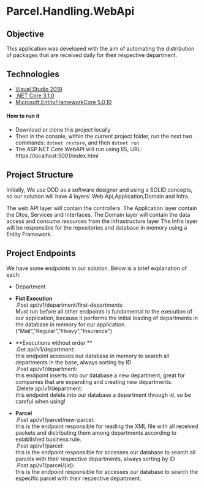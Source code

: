 # Parcel.Handling.WebApi

## Objective
This application was developed with the aim of automating the distribution of packages that are received daily for their respective department.

## Technologies

- [Visual Studio 2019](https://visualstudio.microsoft.com/pt-br/downloads/)
- [.NET Core 3.1.0](https://dotnet.microsoft.com/download/dotnet-core/3.1)
- [Microsoft.EntityFrameworkCore 5.0.10](https://www.nuget.org/packages/Microsoft.EntityFrameworkCore/5.0.10)

#### How to run it
 - Download or clone this project locally 
 - Then in the console, within the current project folder, run the next two commands: `dotnet restore`, and then `dotnet run`
 - The ASP.NET Core WebAPI will run using IIS, URL: https://localhost:5001/index.html

## Project Structure

Initially, We use DDD as a software designer and using a SOLID concepts, so our solution will have 4 layers: Web Api,Application,Domain and Infra.

The web API layer will contain the controllers.
The Application layer contain the Dtos, Services and Interfaces.
The Domain layer will contain the data access and consume resources from the infrastructure layer
The Infra layer will be responsible for the repositories and database in memory using a Entity Framework.


## Project Endpoints
We have some endpoints in our solution. Below is a brief explanation of each:

- Department
* **Fist Execution**
	<br>.Post api/v1/department/first-departments:
	<br>Must run before all other endpoints.Is fundamental to the execution of our application, because it performs the initial loading of departments in the database in memory for our application.("Mail","Regular","Heavy","Insurance")
		

* **Executions without order **
	<br>.Get api/v1/department:
		<br>this endpoint accesses our database in memory to search all departments in the base, always sorting by ID
	<br>.Post api/v1/department:
		<br>this endpoint inserts into our database a new department, great for companies that are expanding and creating new departments.
	<br>.Delete api/v1/department:
		<br>this endpoint delete into our database a department through id, so be careful when using!

* **Parcel**
	<br>.Post api/v1/parcel/new-parcel:
		<br>this is the endpoint responsible for reading the XML file with all received packets and distributing them among departments according to established business rule. 
	<br>.Post api/v1/parcel:
		<br>this is the endpoint responsible for accesses our database to search all parcels with their respective departments, always sorting by ID
	<br>.Post api/v1/parcel/{id}:
		<br>this is the endpoint responsible for accesses our database to search the especific parcel with their respective department.